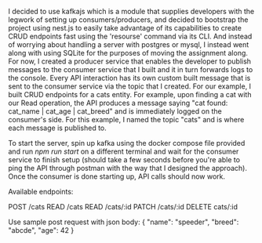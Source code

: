 I decided to use kafkajs which is a module that supplies developers with the legwork of setting up consumers/producers, and decided to bootstrap the project using nest.js to easily take advantage of its capabilities to create CRUD endpoints fast using the 'resourse' command via its CLI. And instead of worrying about handling a server with postgres or mysql, I instead went along with using SQLite for the purposes of moving the assignment along. For now, I created a producer service that enables the developer to publish messages to the consumer service that I built and it in turn forwards logs to the console. Every API interaction has its own custom built message that is sent to the consumer service via the topic that I created. For our example, I built CRUD endpoints for a cats entity. For example, upon finding a cat with our Read operation, the API produces a message saying "cat found: cat_name | cat_age | cat_breed" and is immediately logged on the consumer's side. For this example, I named the topic "cats" and is where each message is published to.

To start the server, spin up kafka using the docker compose file provided and run *npm run start* on a different terminal and wait for the consumer service to finish setup (should take a few seconds before you're able to ping the API through postman with the way that I designed the approach). Once the consumer is done starting up, API calls should now work.

Available endpoints:

POST /cats
READ /cats
READ /cats/:id
PATCH /cats/:id
DELETE cats/:id

Use sample post request with json body:
{
    "name": "speeder",
    "breed": "abcde",
    "age": 42
}
